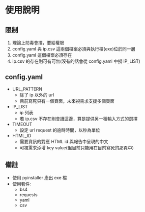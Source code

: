 # 使用說明

## 限制

1. 理論上防毒會擋，要給權限
2. config.yaml 與 ip.csv 這兩個檔案必須與執行檔(exe)位於同一層
3. config.yaml 這個檔案必須存在
4. ip.csv 的存在則可有可無(沒有的話會從 config.yaml 中撈 IP_LIST)

## config.yaml

* URL_PATTERN  
  * 除了 ip 以外的 url
  * 目前寫死只有一個頁面，未來視需求支援多個頁面
* IP_LIST  
  * ip 列表
  * 若 ip.csv 不存在則會讀這邊，算是提供另一種輸入方式的選擇
* TIMEOUT  
  * 設定 url request 的逾時時間，以秒為單位
* HTML_ID  
  * 需要資訊的對應 HTML id 與報告中呈現的中文
  * 可視需求添增 key value(但目前只能用在目前寫死的那頁中)

## 備註
  * 使用 pyinstaller 產出 exe 檔
  * 使用套件:
    * bs4
    * requests
    * yaml
    * csv